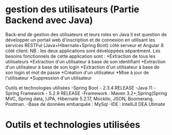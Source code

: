 # gestion des utilisateurs (Partie Backend avec Java)
Back-end de gestion des utilisateurs et leurs roles en Java
Il est question de développer un portail web d'inscription et de connexion en utilisant les services RESTFul (Java+Hibernate+Spring Boot) côté serveur et Angular 8 côté client. NB :  les deux applications sont développées séparément. Les besoins fonctionnels de cette application sont :
*Extraction de tous les utilisateurs *Extraction d'un utilisateur à base de son identifiant *Extraction d'un utilisateur à base de son login *Extraction d'un utilisateur à base de son login et mot de passe *Création d'un utilisateur *Mise à jour de l'utilisateur *Suppression d'un utilisateur

 Outils et technologies utilisées
-Spring Boot - 2.3.4.RELEASE 
-Java 11
-Spring Framework - 5.2.9 RELEASE
-Framework : Maven 3.2+,Spring(Spring MVC, Spring data, )JPA, Hibernate 5.2.17, Mockito, JSON, Boomerang, Postman.
-Base de données embarquée : MySql
-IDE : IntelliJI DEA Utimate

# Outils et technologies utilisées
